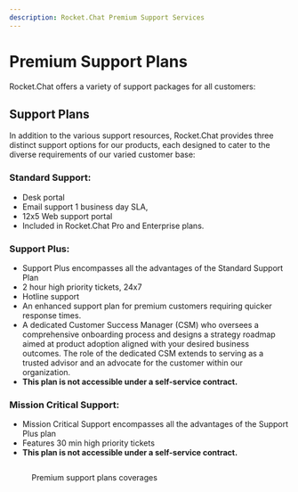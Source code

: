 ```yaml
---
description: Rocket.Chat Premium Support Services
---
```


# Premium Support Plans

Rocket.Chat offers a variety of support packages for all customers:

## Support Plans

In addition to the various support resources, Rocket.Chat provides three distinct support options for our products, each designed to cater to the diverse requirements of our varied customer base:

### **Standard Support:**&#x20;

* Desk portal&#x20;
* Email support 1 business day SLA,&#x20;
* 12x5 Web support portal
* Included in Rocket.Chat Pro and Enterprise plans.

### **Support Plus:**&#x20;

* Support Plus encompasses all the advantages of the Standard Support Plan
* 2 hour high priority tickets, 24x7
* Hotline support
* An enhanced support plan for premium customers requiring quicker response times. &#x20;
* A dedicated Customer Success Manager (CSM) who oversees a comprehensive onboarding process and designs a strategy roadmap aimed at product adoption aligned with your desired business outcomes. The role of the dedicated CSM extends to serving as a trusted advisor and an advocate for the customer within our organization.&#x20;
* **This plan is not accessible under a self-service contract.**

### **Mission Critical Support:**&#x20;

* Mission Critical Support encompasses all the advantages of the Support Plus plan
* Features 30 min high priority tickets&#x20;
* **This plan is not accessible under a self-service contract.**

<figure><img src="https://lh7-us.googleusercontent.com/x4oCG8WRyRBMHayJJmHOZgva6cy7Ev0XwrSuOGYFo8QRfTVmUf1D8cf7NcRU6fC1A8IuxNG3F-aAIYqJYBCw6SL-9p_QqTl9BzN9fyHnTy9JR4KdNzUITyESKlGauvn3cGJz8tUI68-HNkCxCHi6e4Q" alt=""><figcaption><p>Premium support plans coverages</p></figcaption></figure>
